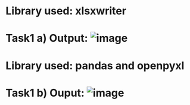 # Library used: xlsxwriter
# Task1 a) Output: ![image](https://user-images.githubusercontent.com/76613993/215092577-a5e63cfa-0629-4cd9-83e5-14e37cde5ce0.png)

# Library used: pandas and openpyxl
# Task1 b) Ouput: ![image](https://user-images.githubusercontent.com/76613993/215095083-2b1294cd-9ede-4b07-8eab-b8a5e2711096.png)

